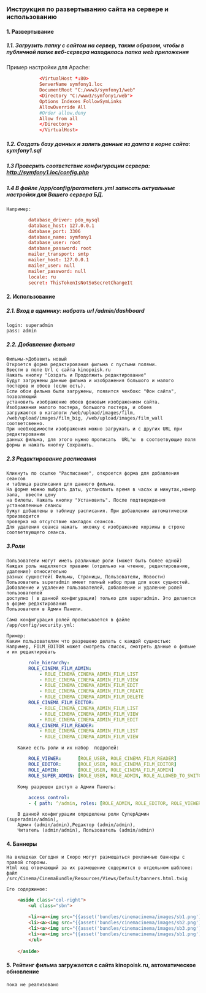 ### Инструкция по развертыванию сайта на сервере и использованию

#### 1. Развертывание

##### 1.1. Загрузить папку с сайтом на сервер, таким образом, чтобы в публичной папке веб-сервера находилась папка web приложения
Пример настройки для Apache:
```conf
            <VirtualHost *:80>
            ServerName symfony1.loc
            DocumentRoot "C:/www3/symfony1/web"
            <Directory "C:/www3/symfony1/web">
            Options Indexes FollowSymLinks
            AllowOverride All
            #Order allow,deny
            Allow from all
            </Directory>
            </VirtualHost>
```
##### 1.2. Создать базу данных и залить данные из дампа в корне сайта: symfony1.sql
##### 1.3 Проверить соответствие конфигурации сервера: http://symfony1.loc/config.php

##### 1.4 В файле /app/config/parameters.yml записать актуальные настройки для Вашего сервера БД.
    Например:
```conf        
        database_driver: pdo_mysql
        database_host: 127.0.0.1
        database_port: 3306
        database_name: symfony1
        database_user: root
        database_password: root
        mailer_transport: smtp
        mailer_host: 127.0.0.1
        mailer_user: null
        mailer_password: null
        locale: ru
        secret: ThisTokenIsNotSoSecretChangeIt 
```        
    
#### 2. Использование

##### 2.1. Вход в админку: набрать url /admin/dashboard
    login: superadmin
    pass: admin
    
##### 2.2. Добавление фильма
    Фильмы->Добавить новый
    Откроется форма редактирования фильма с пустыми полями.
    Ввести в поле Url c сайта kinopoisk.ru
    Нажать кнопку "Создать и Продолжить редактирование"
    Будут загружены данные фильма и изображения большого и малого 
    постеров и обоев (если есть).
    Если обои фильма были загружены, появится чекбокс "Фон сайта", позволяющий
    установить изображение обоев фоновым изображением сайта.
    Изображения малого постера, большого постера, и обоев 
    загружаются в каталоги /web/upload/images/film, 
    /web/upload/images/film_big, /web/upload/images/film_wall соответсвенно.
    При необходимости изображения можно загружать и с других URL при редактировании 
    данных фильма, для этого нужно прописать  URL'ы  в соответвующие поля
    формы и нажать кнопку Сохранить.
    
##### 2.3 Редактирование расписания
    Кликнуть по ссылке "Расписание", откроется форма для добавления сеансов
    и таблица расписания для данного фильма.
    На форме можно выбрать даты, установить время в часах и минутах,номер зала,  ввести цену
    на билеты. Нажать кнопку "Установить". После подтверждения установленные сеансы
    бужут добавлены в таблицу расписания. При добавлении автоматически производится 
    проверка на отсутствие накладок сеансов.
    Для удаления сеанса нажать  иконку с изображение корзины в строке соответвующего сеанса. 
     
##### 3.Роли
    Пользователи могут иметь различные роли (может быть более одной)
    Каждая роль наделяется правами (отдельно на чтение, редактирование, удаление) относительно 
    разных сущностей( Фильмы, Страницы, Пользователи, Новости)
    Пользователь superadmin имеет полный набор прав для всех сущностей.
    Добавление и удаление пользователей, добавление и удаление ролей пользователей
    доступно ( в данной конфигурации) только для superadmin. Это делается в форме редактирования 
    Пользователя в Админ Панели.
    
    Сама конфигурация ролей прописывается в файле /app/config/security.yml:
    
    Пример:
    Каким пользователям что разрешено делать с каждой сущностью:
    Например, FILM_EDITOR может смотреть список, смотреть данные о фильме и их редактировать
```yaml
        role_hierarchy:
        ROLE_CINEMA_FILM_ADMIN:
            - ROLE_CINEMA_CINEMA_ADMIN_FILM_LIST
            - ROLE_CINEMA_CINEMA_ADMIN_FILM_VIEW
            - ROLE_CINEMA_CINEMA_ADMIN_FILM_EDIT
            - ROLE_CINEMA_CINEMA_ADMIN_FILM_CREATE
            - ROLE_CINEMA_CINEMA_ADMIN_FILM_DELETE
        ROLE_CINEMA_FILM_EDITOR:
            - ROLE_CINEMA_CINEMA_ADMIN_FILM_LIST
            - ROLE_CINEMA_CINEMA_ADMIN_FILM_VIEW
            - ROLE_CINEMA_CINEMA_ADMIN_FILM_EDIT
        ROLE_CINEMA_FILM_READER:
            - ROLE_CINEMA_CINEMA_ADMIN_FILM_LIST
            - ROLE_CINEMA_CINEMA_ADMIN_FILM_VIEW
```     
        Какие есть роли и их набор  подролей:
```yaml        
        ROLE_VIEWER:      [ROLE_USER, ROLE_CINEMA_FILM_READER]
        ROLE_EDITOR:      [ROLE_USER, ROLE_CINEMA_FILM_EDITOR]
        ROLE_ADMIN:       [ROLE_USER, ROLE_CINEMA_FILM_ADMIN]
        ROLE_SUPER_ADMIN: [ROLE_USER, ROLE_ADMIN, ROLE_ALLOWED_TO_SWITCH]
```        
        Кому разрешен доступ а Админ Панель:
```yaml
        access_control:
        - { path: ^/admin, roles: [ROLE_ADMIN, ROLE_EDITOR, ROLE_VIEWER] }
```        
        В данной конфигурации определены роли СуперАдмин (superadmin/admin),
        Админ (admin/admin),Редактор (admin/admin),
        Читатель (admin/admin), Пользователь (admin/admin)
        
        
#### 4. Баннеры
    На вкладках Сегодня и Скоро могут размещаться рекламные баннеры с правой стороны.
    Html код отвечающий за их размещение содержится в отдельном шаблоне:
    файл /src/Cinema/CinemaBundle/Resources/Views/Default/banners.html.twig
    
    Его содержимое:
 
```html
    <aside class="col-right">
        <ul class="sbn">
        
        <li><a><img src="{{asset('bundles/cinemacinema/images/sb1.png')}}" alt="" width="200" height="344" /></a></li>
        <li><a><img src="{{asset('bundles/cinemacinema/images/sb2.png')}}" alt="" width="200" height="129" /></a></li>
        <li><a><img src="{{asset('bundles/cinemacinema/images/sb3.png')}}" alt="" width="200" height="228" /></a></li>
        <li><a><img src="{{asset('bundles/cinemacinema/images/sb1.png')}}" alt="" width="200" height="344" /></a></li>
        </ul>
    
    </aside>  
```    
#### 5. Рейтинг фильма загружается с сайта kinopoisk.ru, автоматическое обновление
    пока не реализовано 
        
    
    